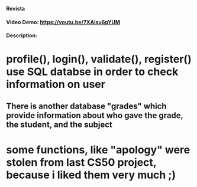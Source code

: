 **Revista**
#### Video Demo:  <https://youtu.be/7XAisu6pYUM>
#### Description:
# profile(), login(), validate(), register() use SQL databse in order to check information on user
## There is another database "grades" which provide information about who gave the grade, the student, and the subject
# some functions, like "apology" were stolen from last CS50 project, because i liked them very much ;)